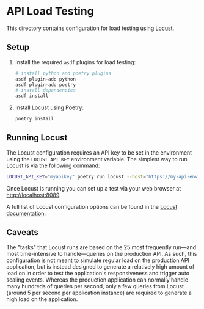 # API Load Testing

This directory contains configuration for load testing using [Locust](https://locust.io/).

## Setup

1. Install the required `asdf` plugins for load testing:
   ```bash
   # install python and poetry plugins
   asdf plugin-add python
   asdf plugin-add poetry
   # install dependencies
   asdf install
   ```
1. Install Locust using Poetry:
   ```bash
   poetry install
   ```

## Running Locust

The Locust configuration requires an API key to be set in the environment using the `LOCUST_API_KEY` environment variable. The simplest way to run Locust is via the following command:

```bash
LOCUST_API_KEY="myapikey" poetry run locust --host="https://my-api-env.example.com"
```

Once Locust is running you can set up a test via your web browser at [http://localhost:8089](http://localhost:8089/).

A full list of Locust configuration options can be found in the [Locust documentation](https://docs.locust.io/en/stable/configuration.html).

## Caveats

The "tasks" that Locust runs are based on the 25 most frequently run&mdash;and most time-intensive to handle&mdash;queries on the production API. As such, this configuration is not meant to simulate regular load on the production API application, but is instead designed to generate a relatively high amount of load on in order to test the application's responsiveness and trigger auto scaling events. Whereas the production application can normally handle many hundreds of queries per second, only a few queries from Locust (around 5 per second per application instance) are required to generate a high load on the application.
